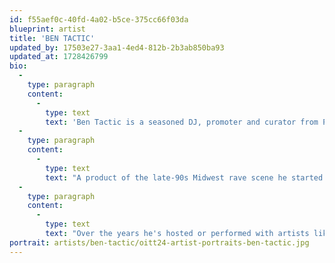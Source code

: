 ```yaml
---
id: f55aef0c-40fd-4a02-b5ce-375cc66f03da
blueprint: artist
title: 'BEN TACTIC'
updated_by: 17503e27-3aa1-4ed4-812b-2b3ab850ba93
updated_at: 1728426799
bio:
  -
    type: paragraph
    content:
      -
        type: text
        text: 'Ben Tactic is a seasoned DJ, promoter and curator from Portland (via Kansas City) and founder of Spend The Night.'
  -
    type: paragraph
    content:
      -
        type: text
        text: "A product of the late-90s Midwest rave scene he started DJing and throwing raves at 18 and hasn't looked back.\_ His ethos with both his DJ sets and events has always been to create a conversation between dance music's rich history and it's most contemporary forms.\_\_"
  -
    type: paragraph
    content:
      -
        type: text
        text: "Over the years he's hosted or performed with artists like Theo Parrish, Ben UFO, Avalon Emerson, DJ Deeon (RIP), Four Tet, Shanti Celeste, Kevin Saunderson & many more."
portrait: artists/ben-tactic/oitt24-artist-portraits-ben-tactic.jpg
---
```

